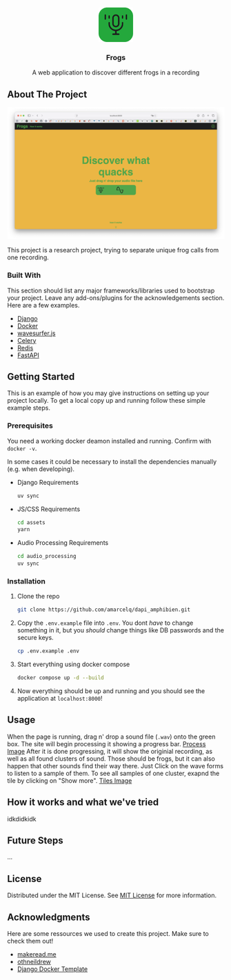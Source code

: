 
<br/>
<div align="center">
<a href="https://github.com/amarcelq/dapi_amphibien/">
<img src="docs/pics/frog_symbol.png" alt="Logo" width="80" height="80">
</a>
<h3 align="center">Frogs</h3>
<p align="center">
A web application to discover different frogs in a recording


  


</p>
</div>

## About The Project

![Product Screenshot](docs/pics/app.png)

This project is a research project, trying to separate unique frog calls from one recording. 
### Built With

This section should list any major frameworks/libraries used to bootstrap your project. Leave any add-ons/plugins for the acknowledgements section. Here are a few examples.

- [Django](https://www.djangoproject.com)
- [Docker](https://www.docker.com)
- [wavesurfer.js](https://wavesurfer.xyz)
- [Celery](https://docs.celeryq.dev/en/stable/)
- [Redis](https://redis.io)
- [FastAPI](https://fastapi.tiangolo.com)
## Getting Started

This is an example of how you may give instructions on setting up your project locally.
To get a local copy up and running follow these simple example steps.
### Prerequisites

You need a working docker deamon installed and running. Confirm with `docker -v`.

In some cases it could be necessary to install the dependencies manually (e.g. when developing).

- Django Requirements
  ```sh
  uv sync
  ```
- JS/CSS Requirements
  ```sh
  cd assets
  yarn
  ```
- Audio Processing Requirements
  ```sh
  cd audio_processing
  uv sync
  ```

### Installation

1. Clone the repo
   ```sh
   git clone https://github.com/amarcelq/dapi_amphibien.git
   ```
2. Copy the `.env.example` file into `.env`. You dont _have_ to change something in it, but you _should_ change things like DB passwords and the secure keys.
   ```sh
   cp .env.example .env
   ```
3. Start everything using docker compose
   ```sh
   docker compose up -d --build
   ```
4. Now everything should be up and running and you should see the application at `localhost:8000`!
## Usage


When the page is running, drag n' drop a sound file (`.wav`) onto the green box. The site will begin processing it showing a progress bar. 
[Process Image](docs/pics/progress.png)
After it is done progressing, it will show the originial recording, as well as all found clusters of sound. Those should be frogs, but it can also happen that other sounds find their way there. Just Click on the wave forms to listen to a sample of them. To see all samples of one cluster, exapnd the tile by clicking on "Show more". 
[Tiles Image]()

## How it works and what we've tried
idkdidkidk

## Future Steps
...

## License

Distributed under the MIT License. See [MIT License](https://opensource.org/licenses/MIT) for more information.
## Acknowledgments

Here are some ressources we used to create this project. Make sure to check them out!

- [makeread.me](https://github.com/ShaanCoding/ReadME-Generator)
- [othneildrew](https://github.com/othneildrew/Best-README-Template)
- [Django Docker Template](https://github.com/nickjj/docker-django-example)